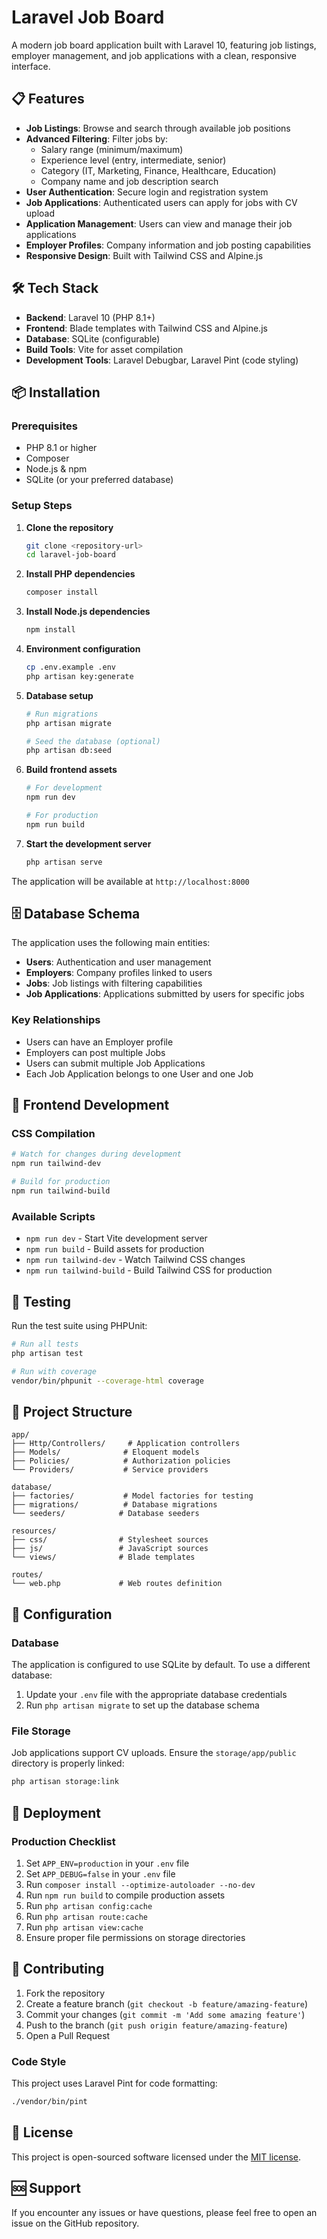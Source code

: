 # Laravel Job Board

A modern job board application built with Laravel 10, featuring job listings, employer management, and job applications with a clean, responsive interface.

## 📋 Features

- **Job Listings**: Browse and search through available job positions
- **Advanced Filtering**: Filter jobs by:
  - Salary range (minimum/maximum)
  - Experience level (entry, intermediate, senior)
  - Category (IT, Marketing, Finance, Healthcare, Education)
  - Company name and job description search
- **User Authentication**: Secure login and registration system
- **Job Applications**: Authenticated users can apply for jobs with CV upload
- **Application Management**: Users can view and manage their job applications
- **Employer Profiles**: Company information and job posting capabilities
- **Responsive Design**: Built with Tailwind CSS and Alpine.js

## 🛠 Tech Stack

- **Backend**: Laravel 10 (PHP 8.1+)
- **Frontend**: Blade templates with Tailwind CSS and Alpine.js
- **Database**: SQLite (configurable)
- **Build Tools**: Vite for asset compilation
- **Development Tools**: Laravel Debugbar, Laravel Pint (code styling)

## 📦 Installation

### Prerequisites

- PHP 8.1 or higher
- Composer
- Node.js & npm
- SQLite (or your preferred database)

### Setup Steps

1. **Clone the repository**
   ```bash
   git clone <repository-url>
   cd laravel-job-board
   ```

2. **Install PHP dependencies**
   ```bash
   composer install
   ```

3. **Install Node.js dependencies**
   ```bash
   npm install
   ```

4. **Environment configuration**
   ```bash
   cp .env.example .env
   php artisan key:generate
   ```

5. **Database setup**
   ```bash
   # Run migrations
   php artisan migrate
   
   # Seed the database (optional)
   php artisan db:seed
   ```

6. **Build frontend assets**
   ```bash
   # For development
   npm run dev
   
   # For production
   npm run build
   ```

7. **Start the development server**
   ```bash
   php artisan serve
   ```

The application will be available at `http://localhost:8000`

## 🗄 Database Schema

The application uses the following main entities:

- **Users**: Authentication and user management
- **Employers**: Company profiles linked to users
- **Jobs**: Job listings with filtering capabilities
- **Job Applications**: Applications submitted by users for specific jobs

### Key Relationships

- Users can have an Employer profile
- Employers can post multiple Jobs
- Users can submit multiple Job Applications
- Each Job Application belongs to one User and one Job

## 🎨 Frontend Development

### CSS Compilation
```bash
# Watch for changes during development
npm run tailwind-dev

# Build for production
npm run tailwind-build
```

### Available Scripts
- `npm run dev` - Start Vite development server
- `npm run build` - Build assets for production
- `npm run tailwind-dev` - Watch Tailwind CSS changes
- `npm run tailwind-build` - Build Tailwind CSS for production

## 🧪 Testing

Run the test suite using PHPUnit:

```bash
# Run all tests
php artisan test

# Run with coverage
vendor/bin/phpunit --coverage-html coverage
```

## 📁 Project Structure

```
app/
├── Http/Controllers/     # Application controllers
├── Models/              # Eloquent models
├── Policies/            # Authorization policies
└── Providers/           # Service providers

database/
├── factories/           # Model factories for testing
├── migrations/          # Database migrations
└── seeders/            # Database seeders

resources/
├── css/                # Stylesheet sources
├── js/                 # JavaScript sources
└── views/              # Blade templates

routes/
└── web.php             # Web routes definition
```

## 🔧 Configuration

### Database

The application is configured to use SQLite by default. To use a different database:

1. Update your `.env` file with the appropriate database credentials
2. Run `php artisan migrate` to set up the database schema

### File Storage

Job applications support CV uploads. Ensure the `storage/app/public` directory is properly linked:

```bash
php artisan storage:link
```

## 🚀 Deployment

### Production Checklist

1. Set `APP_ENV=production` in your `.env` file
2. Set `APP_DEBUG=false` in your `.env` file
3. Run `composer install --optimize-autoloader --no-dev`
4. Run `npm run build` to compile production assets
5. Run `php artisan config:cache`
6. Run `php artisan route:cache`
7. Run `php artisan view:cache`
8. Ensure proper file permissions on storage directories

## 🤝 Contributing

1. Fork the repository
2. Create a feature branch (`git checkout -b feature/amazing-feature`)
3. Commit your changes (`git commit -m 'Add some amazing feature'`)
4. Push to the branch (`git push origin feature/amazing-feature`)
5. Open a Pull Request

### Code Style

This project uses Laravel Pint for code formatting:

```bash
./vendor/bin/pint
```

## 📄 License

This project is open-sourced software licensed under the [MIT license](https://opensource.org/licenses/MIT).

## 🆘 Support

If you encounter any issues or have questions, please feel free to open an issue on the GitHub repository.
